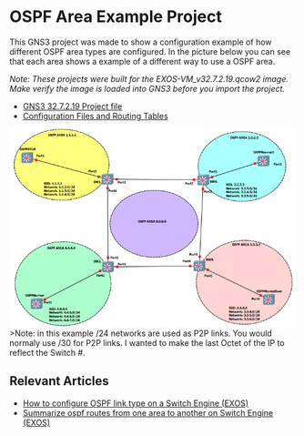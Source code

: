 # OSPF Area Example Project

This GNS3 project was made to show a configuration example of how different OSPF area types are configured.  In the picture below you can see that each area shows a example of a different way to use a OSPF area.

*Note: These projects were built for the EXOS-VM_v32.7.2.19.qcow2 image. Make verify the image is loaded into GNS3 before you import the project.*

* [GNS3 32.7.2.19 Project file](https://github.com/stewilliams-extr/Virtual_EXOS/raw/refs/heads/master/gns3_projects/OSPF_AREA/ospfv2.gns3project)
* [Configuration Files and Routing Tables](configurations)

<img src="screenshot.png">
>Note: in this example /24 networks are used as P2P links.  You would normaly use /30 for P2P links.  I wanted to make the last Octet of the IP to reflect the Switch #.

## Relevant Articles
* [How to configure OSPF link type on a Switch Engine (EXOS)](https://extreme-networks.my.site.com/ExtrArticleDetail?an=000082203)
* [Summarize ospf routes from one area to another on Switch Engine (EXOS)](https://extreme-networks.my.site.com/ExtrArticleDetail?an=000082513)
